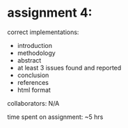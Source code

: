 # assignment 4: 
correct implementations:
* introduction
* methodology
* abstract
* at least 3 issues found and reported
* conclusion
* references
* html format

collaborators: N/A

time spent on assignment:  ~5 hrs